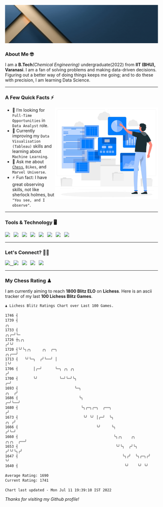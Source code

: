   <img src= "https://github.com/Laxman-Lakhan/Laxman-Lakhan/blob/master/Assets/Header.gif">

### About Me 🤓

I am a **B.Tech**_(Chemical Engineering)_ undergraduate(2022) from **IIT (BHU), Varanasi**. I am a fan of solving problems and making data-driven decisions. Figuring out a better way of doing things keeps me going; and to do these with precision, I am learning Data Science.

---

### A Few Quick Facts ⚡️
<img align="right" alt="Coding" width="340" src="https://github.com/Laxman-Lakhan/Laxman-Lakhan/blob/master/Assets/Data_Vector.jpg">   

- 🤝 I’m looking for `Full-Time Opportunities` in `Data Analyst` role.
- 📖 Currently improving my `Data Visualisation (Tableau)` skills and learning about `Machine Learning`.
- 💬 Ask me about [`Chess`](https://lichess.org/@/YourKingIsInDanger), `Bikes`, and `Marvel Universe`.
- ⚡️ Fun fact: I have great observing skills, not like sherlock holmes, but `"You see, and I observe"`.

---
### Tools & Technology 🖥

<img src="https://img.shields.io/badge/Python-white?logo=Python&logoColor=ColorName&style=ShieldStyle" /> &nbsp;
<img src="https://img.shields.io/badge/MySQL-white?logo=MySQL&logoColor=ColorName&style=ShieldStyle" /> &nbsp;
<img src="https://img.shields.io/badge/Tableau-white?logo=Tableau&logoColor=ColorName&style=ShieldStyle" /> &nbsp;
<img src="https://img.shields.io/badge/Excel-white?logo=Microsoft+Excel&logoColor=196F3D&style=ShieldStyle" /> &nbsp;
<img src="https://img.shields.io/badge/Jupyter-white?logo=Jupyter&logoColor=ColorName&style=ShieldStyle" /> &nbsp;
<img src="https://img.shields.io/badge/pandas-white?logo=Pandas&logoColor=000080&style=ShieldStyle" /> &nbsp;
<img src="https://img.shields.io/badge/numpy-white?logo=Numpy&logoColor=85C1E9&style=ShieldStyle" /> &nbsp;
<img src="https://img.shields.io/badge/scikit learn-white?logo=Scikit+Learn&logoColor=ColorName&style=ShieldStyle" /> &nbsp;



---

### Let's Connect? 🫳🏻

<a href="mailto:laxmansingh.lakhan@gmail.com"> <img src="https://img.icons8.com/fluent/48/000000/gmail.png" width="3.5%"/> &nbsp;
[<img src="https://img.icons8.com/color/48/000000/linkedin.png" width="3.5%"/>](https://www.linkedin.com/in/laxman-lakhan/)  &nbsp;
[<img src="https://img.icons8.com/fluent/48/000000/facebook-new.png" width="3.5%"/>](https://www.facebook.com/s.laxmanlakhan/)  &nbsp;
[<img src="https://img.icons8.com/fluent/48/000000/instagram-new.png" width="3.5%"/>](https://www.instagram.com/laxman.lakhan/)  &nbsp;
[<img src="https://img.icons8.com/color/48/000000/twitter.png" width="3.5%"/>](https://twitter.com/laxman__lakhan)  &nbsp;

 ---
  
### My Chess Rating ♟
  
I am currently aiming to reach **1800 Blitz ELO** on **Lichess**. Here is an ascii tracker of my last **100 Lichess Blitz Games**.

  ```
  ♟︎ 𝙻𝚒𝚌𝚑𝚎𝚜𝚜 𝙱𝚕𝚒𝚝𝚣 𝚁𝚊𝚝𝚒𝚗𝚐𝚜 𝙲𝚑𝚊𝚛𝚝 𝚘𝚟𝚎𝚛 𝙻𝚊𝚜𝚝 𝟷00 𝙶𝚊𝚖𝚎𝚜.
  
1746 ┤
1739 ┤                                                                                                ╭╮
1733 ┤                                                                                            ╭╮╭─╯╰─
1726 ┼╮╭╮                                                                                        ╭╯╰╯
1720 ┤╰╯╰╮╭╮     ╭╮  ╭─╮                                                                    ╭╮╭──╯
1713 ┤   ╰╯╰─╮  ╭╯╰──╯ │                                                                    │╰╯
1706 ┤       │╭─╯      ╰─╮ ╭╮ ╭╮                                                           ╭╯
1700 ┤       ╰╯          ╰─╯╰─╯╰╮                                                        ╭─╯
1693 ┤                          ╰─╮                                                 ╭╮  ╭╯
1686 ┤                            ╰╮                                              ╭─╯╰──╯
1680 ┤                             ╰╮╭─╮╭─╮  ╭──╮                                ╭╯
1673 ┤                              ╰╯ ╰╯ │╭─╯  ╰╮                           ╭╮ ╭╯
1666 ┤                                    ╰╯     ╰╮                         ╭╯╰─╯
1660 ┤                                            ╰╮╭╮    ╭╮       ╭╮╭╮  ╭──╯
1653 ┤                                             ╰╯╰╮  ╭╯╰╮     ╭╯╰╯╰╮╭╯
1647 ┤                                                ╰╮╭╯  ╰╮╭─╮╭╯    ╰╯
1640 ┤                                                 ╰╯    ╰╯ ╰╯ 

Average Rating: 1690
Current Rating: 1741

Chart last updated - Mon Jul 11 19:39:10 IST 2022  
  ```
  
  
*Thanks for visiting my Github profile!*
